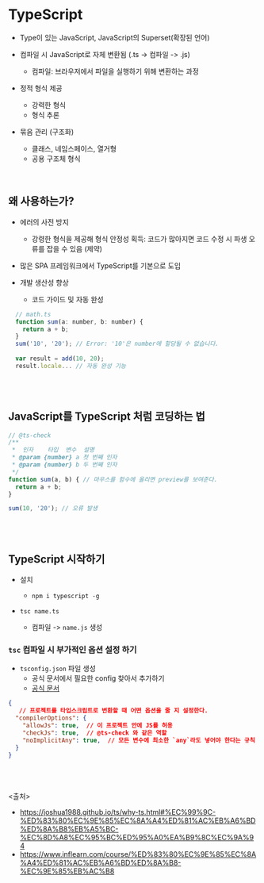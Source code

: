 # TypeScript

- Type이 있는 JavaScript, JavaScript의 Superset(확장된 언어)
- 컴파일 시 JavaScript로 자체 변환됨 (.ts -> 컴파일 -> .js)
  - 컴파일: 브라우저에서 파일을 실행하기 위해 변환하는 과정

- 정적 형식 제공
  - 강력한 형식
  - 형식 추론

- 묶음 관리 (구조화)
  - 클래스, 네임스페이스, 열거형
  - 공용 구조체 형식
<br>

## 왜 사용하는가?

- 에러의 사전 방지
  - 강령한 형식을 제공해 형식 안정성 획득: 코드가 많아지면 코드 수정 시 파생 오류를 잡을 수 있음 (제약)

- 많은 SPA 프레임워크에서 TypeScript를 기본으로 도입

- 개발 생산성 향상
  - 코드 가이드 및 자동 완성

```js
  // math.ts
  function sum(a: number, b: number) {
    return a + b;
  }
  sum('10', '20'); // Error: '10'은 number에 할당될 수 없습니다.
  
  var result = add(10, 20);
  result.locale... // 자동 완성 기능
```

<br><br>

## JavaScript를 TypeScript 처럼 코딩하는 법

```js
// @ts-check
/**
 *  인자    타입  변수  설명
 * @param {number} a 첫 번째 인자
 * @param {number} b 두 번째 인자
 */
function sum(a, b) { // 마우스를 함수에 올리면 preview를 보여준다.
  return a + b;
}

sum(10, '20'); // 오류 발생
```

<br><br>

## TypeScript 시작하기

- 설치
  - `npm i typescript -g`

- `tsc name.ts`
  - 컴파일 -> `name.js` 생성

### `tsc` 컴파일 시 부가적인 옵션 설정 하기

- `tsconfig.json` 파일 생성
  - 공식 문서에서 필요한 config 찾아서 추가하기
  - [공식 문서](https://www.typescriptlang.org/)
  
```json
{
   // 프로젝트를 타입스크립트로 변환할 때 어떤 옵션을 줄 지 설정한다.
  "compilerOptions": {
    "allowJs": true,  // 이 프로젝트 안에 JS를 허용
    "checkJs": true,  // @ts-check 와 같은 역할
    "noImplicitAny": true,  // 모든 변수에 최소한 `any`라도 넣어야 한다는 규칙
  }
}
```

<br><br><br>
<출처>

- <https://joshua1988.github.io/ts/why-ts.html#%EC%99%9C-%ED%83%80%EC%9E%85%EC%8A%A4%ED%81%AC%EB%A6%BD%ED%8A%B8%EB%A5%BC-%EC%8D%A8%EC%95%BC%ED%95%A0%EA%B9%8C%EC%9A%94>
- <https://www.inflearn.com/course/%ED%83%80%EC%9E%85%EC%8A%A4%ED%81%AC%EB%A6%BD%ED%8A%B8-%EC%9E%85%EB%AC%B8>
